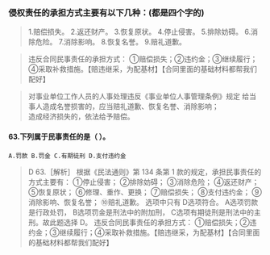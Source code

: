 ### 侵权责任的承担方式主要有以下几种：(都是四个字的)
>   1.赔偿损失。
    2.返还财产。
    3.恢复原状。
    4.停止侵害。
    5.排除妨碍。
    6.消除危险。
    7.消除影响。
    8.恢复名誉。
    9.赔礼道歉。
    
>   违反合同民事责任的承担方式：
       ①赔偿损失；②违约金；③继续履行；④采取补救措施。【赔违继采，为配基材】【合同里面的基础材料都帮我们配好】

>   对事业单位工作人员的人事处理违反《事业单位人事管理条例》规定
给当事人造成名誉损害的，应当赔礼道歉、恢复名誉、消除影响；   
造成经济损失的，依法给予赔偿。   

#### 63.下列属于民事责任的是（ ）。
    A.罚款 B.罚金 C.有期徒刑 D.支付违约金
>   D  63.［解析］ 根据《民法通则》第 134 条第 1 款的规定，承担民事责任的
    方式主要有：
    ①停止侵害；
    ②排除妨碍；
    ③消除危险；
    ④返还财产；
    ⑤恢复原状；
    ⑥修理、重作、更换；
    ⑦赔偿损失；
    ⑧支付违约金；
    ⑨消除影响、恢复名誉；
    ⑩赔礼道歉。 
    选项中只有 D选项符合。 
    A选项罚款是行政处罚， 
    B选项罚金是刑法中的附加刑， 
    C选项有期徒刑是刑法中的主刑。故此题选择 D。
>   违反合同民事责任的承担方式：
       ①赔偿损失；②违约金；③继续履行；④采取补救措施。【赔违继采，为配基材】【合同里面的基础材料都帮我们配好】





              